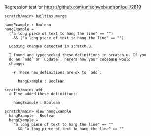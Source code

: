 Regression test for https://github.com/unisonweb/unison/pull/2819

``` ucm :hide
scratch/main> builtins.merge
```

``` unison
hangExample : Boolean
hangExample =
  ("a long piece of text to hang the line" == "")
    && ("a long piece of text to hang the line" == "")
```

``` ucm :added-by-ucm
  Loading changes detected in scratch.u.

  I found and typechecked these definitions in scratch.u. If you
  do an `add` or `update`, here's how your codebase would
  change:
  
    ⍟ These new definitions are ok to `add`:
    
      hangExample : Boolean

```

``` ucm
scratch/main> add
  ⍟ I've added these definitions:
  
    hangExample : Boolean

scratch/main> view hangExample
  hangExample : Boolean
  hangExample =
    "a long piece of text to hang the line" == ""
      && "a long piece of text to hang the line" == ""

```
